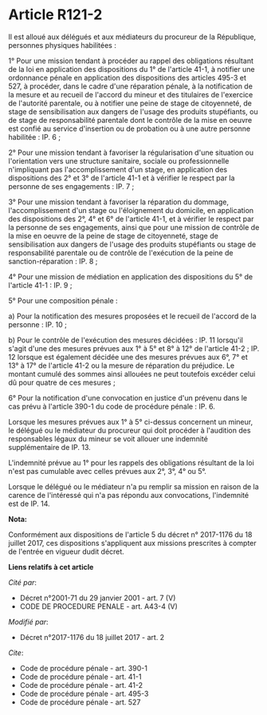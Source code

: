 # Article R121-2

Il est alloué aux délégués et aux médiateurs du procureur de la République, personnes physiques habilitées : 

1° Pour une mission tendant à procéder au rappel des obligations résultant de la loi en application des dispositions du 1° de
l'article 41-1, à notifier une ordonnance pénale en application des dispositions des articles 495-3 et 527, à procéder, dans
le cadre d'une réparation pénale, à la notification de la mesure et au recueil de l'accord du mineur et des titulaires de
l'exercice de l'autorité parentale, ou à notifier une peine de stage de citoyenneté, de stage de sensibilisation aux dangers
de l'usage des produits stupéfiants, ou de stage de responsabilité parentale dont le contrôle de la mise en oeuvre est confié
au service d'insertion ou de probation ou à une autre personne habilitée : IP. 6 ; 

2° Pour une mission tendant à favoriser la régularisation d'une situation ou l'orientation vers une structure sanitaire,
sociale ou professionnelle n'impliquant pas l'accomplissement d'un stage, en application des dispositions des 2° et 3° de
l'article 41-1 et à vérifier le respect par la personne de ses engagements : IP. 7 ; 

3° Pour une mission tendant à favoriser la réparation du dommage, l'accomplissement d'un stage ou l'éloignement du domicile,
en application des dispositions des 2°, 4° et 6° de l'article 41-1, et à vérifier le respect par la personne de ses
engagements, ainsi que pour une mission de contrôle de la mise en oeuvre de la peine de stage de citoyenneté, stage de
sensibilisation aux dangers de l'usage des produits stupéfiants ou stage de responsabilité parentale ou de contrôle de
l'exécution de la peine de sanction-réparation : IP. 8 ; 

4° Pour une mission de médiation en application des dispositions du 5° de l'article 41-1 : IP. 9 ; 

5° Pour une composition pénale : 

a) Pour la notification des mesures proposées et le recueil de l'accord de la personne : IP. 10 ; 

b) Pour le contrôle de l'exécution des mesures décidées : IP. 11 lorsqu'il s'agit d'une des mesures prévues aux 1° à 5° et 8°
à 12° de l'article 41-2 ; IP. 12 lorsque est également décidée une des mesures prévues aux 6°, 7° et 13° à 17° de l'article
41-2 ou la mesure de réparation du préjudice. Le montant cumulé des sommes ainsi allouées ne peut toutefois excéder celui dû
pour quatre de ces mesures ; 

6° Pour la notification d'une convocation en justice d'un prévenu dans le cas prévu à l'article 390-1 du code de procédure
pénale : IP. 6. 

Lorsque les mesures prévues aux 1° à 5° ci-dessus concernent un mineur, le délégué ou le médiateur du procureur qui doit
procéder à l'audition des responsables légaux du mineur se voit allouer une indemnité supplémentaire de IP. 13. 

L'indemnité prévue au 1° pour les rappels des obligations résultant de la loi n'est pas cumulable avec celles prévues aux 2°,
3°, 4° ou 5°. 

Lorsque le délégué ou le médiateur n'a pu remplir sa mission en raison de la carence de l'intéressé qui n'a pas répondu aux
convocations, l'indemnité est de IP. 14.

**Nota:**

Conformément aux dispositions de l'article 5 du décret n° 2017-1176 du 18 juillet 2017, ces dispositions s'appliquent aux
missions prescrites à compter de l'entrée en vigueur dudit décret.

**Liens relatifs à cet article**

_Cité par_:

  - Décret n°2001-71 du 29 janvier 2001 - art. 7 (V)
  - CODE DE PROCEDURE PENALE - art. A43-4 (V)

_Modifié par_:

  - Décret n°2017-1176 du 18 juillet 2017 - art. 2

_Cite_:

  - Code de procédure pénale - art. 390-1
  - Code de procédure pénale - art. 41-1
  - Code de procédure pénale - art. 41-2
  - Code de procédure pénale - art. 495-3
  - Code de procédure pénale - art. 527

